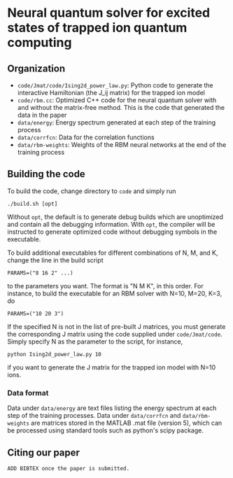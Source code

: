 # Neural quantum solver for excited states of trapped ion quantum computing

## Organization

- `code/Jmat/code/Ising2d_power_law.py`: Python code to generate the interactive Hamiltonian (the J_ij matrix) for the trapped ion model
- `code/rbm.cc`: Optimized C++ code for the neural quantum solver with and without the matrix-free method. This is the code that generated the data in the paper
- `data/energy`: Energy spectrum generated at each step of the training process
- `data/corrfcn`: Data for the correlation functions
- `data/rbm-weights`: Weights of the RBM neural networks at the end of the training process

## Building the code

To build the code, change directory to `code` and simply run
```
./build.sh [opt]
```
Without `opt`, the default is to generate debug builds which are unoptimized and contain all the debugging information. With `opt`, the compiler will be instructed to generate optimized code without debugging symbols in the executable.

To build additional executables for different combinations of N, M, and K, change the line in the build script
```
PARAMS=("8 16 2" ...)
```
to the parameters you want. The format is "N M K", in this order. For instance, to build the executable for an RBM solver with N=10, M=20, K=3, do
```
PARAMS=("10 20 3")
```

If the specified N is not in the list of pre-built J matrices, you must generate the corresponding J matrix using the code supplied under `code/Jmat/code`. Simply specify N as the parameter to the script, for instance,
```
python Ising2d_power_law.py 10
```
if you want to generate the J matrix for the trapped ion model with N=10 ions.

### Data format

Data under `data/energy` are text files listing the energy spectrum at each step of the training processes. Data under `data/corrfcn` and `data/rbm-weights` are matrices stored in the MATLAB .mat file (version 5), which can be processed using standard tools such as python's scipy package.

## Citing our paper
```
ADD BIBTEX once the paper is submitted.
```
